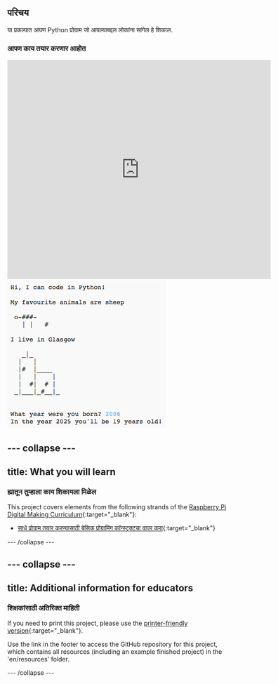 ## परिचय

या प्रकल्पात आपण Python प्रोग्राम जो आपल्याबद्दल लोकांना सांगेल हे शिकाल.

### आपण काय तयार करणार आहोत

<div class="trinket">
  <iframe src="https://trinket.io/embed/python/a1f663ae0d?outputOnly=true&start=result" width="600" height="500" frameborder="0" marginwidth="0" marginheight="0" allowfullscreen>
  </iframe>
  <img src="images/me-final.png">
</div>

## \--- collapse \---

## title: What you will learn

### ह्यातून तुम्हाला काय शिकायला मिळेल

This project covers elements from the following strands of the [Raspberry Pi Digital Making Curriculum](https://rpf.io/curriculum){:target="_blank"}:

+ [साधे प्रोग्राम तयार करण्यासाठी बेसिक प्रोग्रामिंग कॉन्स्ट्रक्टचा वापर करा](https://www.raspberrypi.org/curriculum/programming/creator){:target="_blank"}

\--- /collapse \---

## \--- collapse \---

## title: Additional information for educators

### शिक्षकांसाठी अतिरिक्त माहिती

If you need to print this project, please use the [printer-friendly version](https://projects.raspberrypi.org/en/projects/about-me/print){:target="_blank"}.

Use the link in the footer to access the GitHub repository for this project, which contains all resources (including an example finished project) in the 'en/resources' folder.

\--- /collapse \---